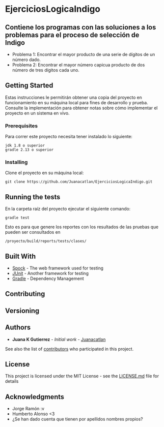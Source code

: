 # EjerciciosLogicaIndigo

Contiene los programas con las soluciones a los problemas para el proceso de selección de Indigo
--------------------
 + Problema 1: Encontrar el mayor producto de una serie de dígitos de un número dado.
 + Problema 2: Encontrar el mayor número capicua producto de dos número de tres dígitos cada uno.

## Getting Started

Estas instrucciones le permitirán obtener una copia del proyecto en funcionamiento en su máquina local para fines de desarrollo y prueba. Consulte la implementación para obtener notas sobre cómo implementar el proyecto en un sistema en vivo.

### Prerequisites

Para correr este proyecto necesita tener instalado lo siguiente:  

```
jdk 1.8 o superior
gradle 2.13 o superior
```

### Installing

Clone el proyecto en su máquina local:

```
git clone https://github.com/Juanacatlan/EjerciciosLogicaIndigo.git
```

## Running the tests

En la carpeta raíz del proyecto ejecutar el siguiente comando:

```
gradle test
```
Esto es para que genere los reportes con los resultados de las pruebas
que pueden ser consultados en
```
/proyecto/build/reports/tests/clases/
```

## Built With

* [Spock](http://spockframework.org/) - The web framework used for testing
* [JUnit](https://junit.org/junit5/) - Another framework for testing
* [Gradle](https://gradle.org/) - Dependency Management

## Contributing

## Versioning


## Authors

* **Juana K Gutierrez** - *Initial work* - [Juanacatlan](https://github.com/Juanacatlan)

See also the list of [contributors](https://github.com/your/project/contributors) who participated in this project.

## License

This project is licensed under the MIT License - see the [LICENSE.md](LICENSE.md) file for details

## Acknowledgments

* Jorge Ramón :v
* Humberto Alonso <3
* ¿Se han dado cuenta que tienen por apellidos nombres propios?

